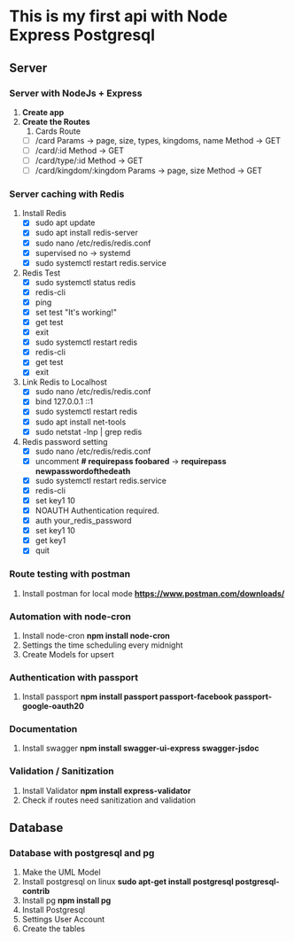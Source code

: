# This is my first api with Node Express Postgresql

## Server
### Server with NodeJs + Express
1. **Create app** 
2. **Create the Routes**
      1. Cards Route
      - [ ] /card Params -> page, size, types, kingdoms, name Method -> GET
      - [ ] /card/:id Method -> GET
      - [ ] /card/type/:id Method -> GET
      - [ ] /card/kingdom/:kingdom Params -> page, size Method -> GET

### Server caching with Redis
1. Install Redis
      - [x] sudo apt update
      - [x] sudo apt install redis-server
      - [x] sudo nano /etc/redis/redis.conf
      - [x] supervised no -> systemd
      - [x] sudo systemctl restart redis.service
2. Redis Test
      - [x] sudo systemctl status redis
      - [x] redis-cli
      - [x] ping
      - [x] set test "It's working!"
      - [x] get test
      - [x] exit
      - [x] sudo systemctl restart redis
      - [x] redis-cli
      - [x] get test
      - [x] exit
3. Link Redis to Localhost
      - [x] sudo nano /etc/redis/redis.conf
      - [x] bind 127.0.0.1 ::1
      - [x] sudo systemctl restart redis
      - [x] sudo apt install net-tools
      - [x] sudo netstat -lnp | grep redis
4. Redis password setting
      - [x] sudo nano /etc/redis/redis.conf
      - [x] uncomment **# requirepass foobared** -> **requirepass newpasswordofthedeath**
      - [x] sudo systemctl restart redis.service
      - [x] redis-cli
      - [x] set key1 10
      - [x] NOAUTH Authentication required.
      - [x] auth your_redis_password
      - [x] set key1 10
      - [x] get key1
      - [x] quit

### Route testing with postman
1. Install postman for local mode **https://www.postman.com/downloads/**

### Automation with node-cron
1. Install node-cron **npm install node-cron**
2. Settings the time scheduling every midnight
3. Create Models for upsert

### Authentication with passport
1. Install passport **npm install passport passport-facebook passport-google-oauth20** 

### Documentation
1. Install swagger **npm install swagger-ui-express swagger-jsdoc**

### Validation / Sanitization
1. Install Validator **npm install express-validator**
2. Check if routes need sanitization and validation 

## Database
### Database with postgresql and pg
1. Make the UML Model
2. Install postgresql on linux **sudo apt-get install postgresql postgresql-contrib**
3. Install pg **npm install pg**
4. Install Postgresql
5. Settings User Account
6. Create the tables 
